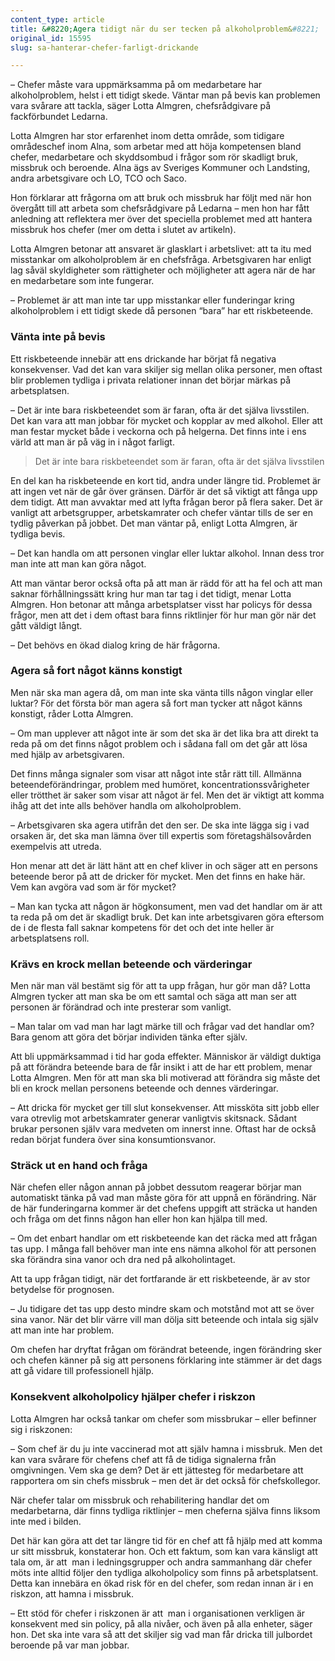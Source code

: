 ```yaml
---
content_type: article
title: &#8220;Agera tidigt när du ser tecken på alkoholproblem&#8221;
original_id: 15595
slug: sa-hanterar-chefer-farligt-drickande

---
```


– Chefer måste vara uppmärksamma på om medarbetare har alkoholproblem, helst i ett tidigt skede. Väntar man på bevis kan problemen vara svårare att tackla, säger Lotta Almgren, chefsrådgivare på fackförbundet Ledarna.

Lotta Almgren har stor erfarenhet inom detta område, som tidigare områdeschef inom Alna, som arbetar med att höja kompetensen bland chefer, medarbetare och skyddsombud i frågor som rör skadligt bruk, missbruk och beroende. Alna ägs av Sveriges Kommuner och Landsting, andra arbetsgivare och LO, TCO och Saco.

Hon förklarar att frågorna om att bruk och missbruk har följt med när hon övergått till att arbeta som chefsrådgivare på Ledarna – men hon har fått anledning att reflektera mer över det speciella problemet med att hantera missbruk hos chefer (mer om detta i slutet av artikeln).

Lotta Almgren betonar att ansvaret är glasklart i arbetslivet: att ta itu med misstankar om alkoholproblem är en chefsfråga. Arbetsgivaren har enligt lag såväl skyldigheter som rättigheter och möjligheter att agera när de har en medarbetare som inte fungerar.

– Problemet är att man inte tar upp misstankar eller funderingar kring alkoholproblem i ett tidigt skede då personen “bara” har ett riskbeteende.

### Vänta inte på bevis

Ett riskbeteende innebär att ens drickande har börjat få negativa konsekvenser. Vad det kan vara skiljer sig mellan olika personer, men oftast blir problemen tydliga i privata relationer innan det börjar märkas på arbetsplatsen.

– Det är inte bara riskbeteendet som är faran, ofta är det själva livsstilen. Det kan vara att man jobbar för mycket och kopplar av med alkohol. Eller att man festar mycket både i veckorna och på helgerna. Det finns inte i ens värld att man är på väg in i något farligt.

> Det är inte bara riskbeteendet som är faran, ofta är det själva livsstilen

En del kan ha riskbeteende en kort tid, andra under längre tid. Problemet är att ingen vet när de går över gränsen. Därför är det så viktigt att fånga upp dem tidigt. Att man avvaktar med att lyfta frågan beror på flera saker. Det är vanligt att arbetsgrupper, arbetskamrater och chefer väntar tills de ser en tydlig påverkan på jobbet. Det man väntar på, enligt Lotta Almgren, är tydliga bevis.

– Det kan handla om att personen vinglar eller luktar alkohol. Innan dess tror man inte att man kan göra något.

Att man väntar beror också ofta på att man är rädd för att ha fel och att man saknar förhållningssätt kring hur man tar tag i det tidigt, menar Lotta Almgren. Hon betonar att många arbetsplatser visst har policys för dessa frågor, men att det i dem oftast bara finns riktlinjer för hur man gör när det gått väldigt långt.

– Det behövs en ökad dialog kring de här frågorna.

### Agera så fort något känns konstigt

Men när ska man agera då, om man inte ska vänta tills någon vinglar eller luktar? För det första bör man agera så fort man tycker att något känns konstigt, råder Lotta Almgren.

– Om man upplever att något inte är som det ska är det lika bra att direkt ta reda på om det finns något problem och i sådana fall om det går att lösa med hjälp av arbetsgivaren.

Det finns många signaler som visar att något inte står rätt till. Allmänna beteendeförändringar, problem med humöret, koncentrationssvårigheter eller trötthet är saker som visar att något är fel. Men det är viktigt att komma ihåg att det inte alls behöver handla om alkoholproblem.

– Arbetsgivaren ska agera utifrån det den ser. De ska inte lägga sig i vad orsaken är, det ska man lämna över till expertis som företagshälsovården exempelvis att utreda.

Hon menar att det är lätt hänt att en chef kliver in och säger att en persons beteende beror på att de dricker för mycket. Men det finns en hake här. Vem kan avgöra vad som är för mycket?

– Man kan tycka att någon är högkonsument, men vad det handlar om är att ta reda på om det är skadligt bruk. Det kan inte arbetsgivaren göra eftersom de i de flesta fall saknar kompetens för det och det inte heller är arbetsplatsens roll.

### Krävs en krock mellan beteende och värderingar

Men när man väl bestämt sig för att ta upp frågan, hur gör man då? Lotta Almgren tycker att man ska be om ett samtal och säga att man ser att personen är förändrad och inte presterar som vanligt.

– Man talar om vad man har lagt märke till och frågar vad det handlar om? Bara genom att göra det börjar individen tänka efter själv.

Att bli uppmärksammad i tid har goda effekter. Människor är väldigt duktiga på att förändra beteende bara de får insikt i att de har ett problem, menar Lotta Almgren. Men för att man ska bli motiverad att förändra sig måste det bli en krock mellan personens beteende och dennes värderingar.

– Att dricka för mycket ger till slut konsekvenser. Att missköta sitt jobb eller vara otrevlig mot arbetskamrater generar vanligtvis skitsnack. Sådant brukar personen själv vara medveten om innerst inne. Oftast har de också redan börjat fundera över sina konsumtionsvanor.

### Sträck ut en hand och fråga

När chefen eller någon annan på jobbet dessutom reagerar börjar man automatiskt tänka på vad man måste göra för att uppnå en förändring. När de här funderingarna kommer är det chefens uppgift att sträcka ut handen och fråga om det finns någon han eller hon kan hjälpa till med.

– Om det enbart handlar om ett riskbeteende kan det räcka med att frågan tas upp. I många fall behöver man inte ens nämna alkohol för att personen ska förändra sina vanor och dra ned på alkoholintaget.

Att ta upp frågan tidigt, när det fortfarande är ett riskbeteende, är av stor betydelse för prognosen.

– Ju tidigare det tas upp desto mindre skam och motstånd mot att se över sina vanor. När det blir värre vill man dölja sitt beteende och intala sig själv att man inte har problem.

Om chefen har dryftat frågan om förändrat beteende, ingen förändring sker och chefen känner på sig att personens förklaring inte stämmer är det dags att gå vidare till professionell hjälp.

### Konsekvent alkoholpolicy hjälper chefer i riskzon

Lotta Almgren har också tankar om chefer som missbrukar – eller befinner sig i riskzonen:

– Som chef är du ju inte vaccinerad mot att själv hamna i missbruk. Men det kan vara svårare för chefens chef att få de tidiga signalerna från omgivningen. Vem ska ge dem? Det är ett jättesteg för medarbetare att rapportera om sin chefs missbruk – men det är det också för chefskollegor.

När chefer talar om missbruk och rehabilitering handlar det om medarbetarna, där finns tydliga riktlinjer – men cheferna själva finns liksom inte med i bilden.

Det här kan göra att det tar längre tid för en chef att få hjälp med att komma ur sitt missbruk, konstaterar hon. Och ett faktum, som kan vara känsligt att tala om, är att  man i ledningsgrupper och andra sammanhang där chefer möts inte alltid följer den tydliga alkoholpolicy som finns på arbetsplatsent. Detta kan innebära en ökad risk för en del chefer, som redan innan är i en riskzon, att hamna i missbruk.

– Ett stöd för chefer i riskzonen är att  man i organisationen verkligen är konsekvent med sin policy, på alla nivåer, och även på alla enheter, säger hon. Det ska inte vara så att det skiljer sig vad man får dricka till julbordet beroende på var man jobbar.

